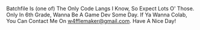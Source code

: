 Batchfile Is (one of) The Only Code Langs I Know, So Expect Lots O' Those.
Only In 6th Grade, Wanna Be A Game Dev Some Day.
If Ya Wanna Colab, You Can Contact Me On w4fflemaker@gmail.com.
Have A Nice Day!
